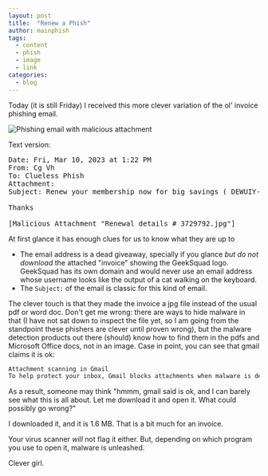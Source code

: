 ```yaml
---
layout: post
title:  "Renew a Phish"
author: mainphish
tags:
  - content
  - phish
  - image
  - link
categories: 
  - blog
---
```

Today (it is still Friday) I received this more clever variation of the 
ol' invoice phishing email. 

<img src="/images/2023/phish12.png" class="align-center" alt="Phishing email with malicious attachment">

Text version:
<pre>
Date: Fri, Mar 10, 2023 at 1:22 PM 
From: Cg Vh <cgvh622@gmail.com>
To: Clueless Phish
Attachment: 
Subject: Renew your membership now for big savings ( DEWUIY-23797 )

Thanks

[Malicious Attachment "Renewal details # 3729792.jpg"]
</pre>

At first glance it has enough clues for us to know what they are up to

- The email address is a dead giveaway, specially if
you glance *but do not download* the attached "invoice" showing the 
GeekSquad logo. GeekSquad has its own domain and would never use an email
address whose username looks like the output of a cat walking on the keyboard.
- The `Subject:` of the email is classic for this kind of email.

The clever touch is that they made the invoice a jpg file instead of the
usual pdf or word doc. Don't get me wrong: there are ways to hide malware in
that (I have not sat down to inspect the file yet, so I am going from the
standpoint these phishers are clever until proven wrong), but the 
malware detection products out there (should) know how to find them in
the pdfs and Microsoft Office docs, not in an image. Case in point, you can
see that gmail claims it is ok:

```bash
Attachment scanning in Gmail
To help protect your inbox, Gmail blocks attachments when malware is detected. You should still only download attachments from people you trust. Learn more
```

As a result, someone may think "hmmm, gmail said is ok, and I can barely see 
what this is all about. Let me download it and open it. 
What could possibly go wrong?"

I downloaded it, and it is 1.6 MB. That is a bit much for an invoice.

Your virus scanner *will* not flag it either. But, depending on which program you use to open it, malware is unleashed.

Clever girl.
